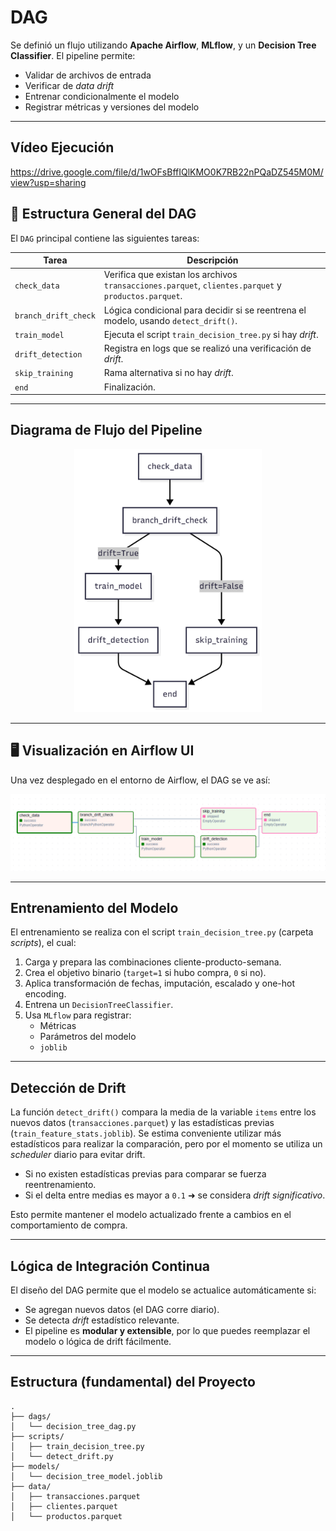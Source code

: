 # DAG

Se definió un flujo utilizando **Apache Airflow**, **MLflow**, y un **Decision Tree Classifier**. El pipeline permite:

- Validar de archivos de entrada
- Verificar de *data drift*
- Entrenar condicionalmente el modelo
- Registrar métricas y versiones del modelo

---

## Vídeo Ejecución

https://drive.google.com/file/d/1wOFsBffIQlKMO0K7RB22nPQaDZ545M0M/view?usp=sharing

## 🔧 Estructura General del DAG

El `DAG` principal contiene las siguientes tareas:

| Tarea                   | Descripción |
|------------------------|-------------|
| `check_data`           | Verifica que existan los archivos `transacciones.parquet`, `clientes.parquet` y `productos.parquet`. |
| `branch_drift_check`   | Lógica condicional para decidir si se reentrena el modelo, usando `detect_drift()`. |
| `train_model`          | Ejecuta el script `train_decision_tree.py` si hay *drift*. |
| `drift_detection`      | Registra en logs que se realizó una verificación de *drift*. |
| `skip_training`        | Rama alternativa si no hay *drift*. |
| `end`                  | Finalización. |

---

## Diagrama de Flujo del Pipeline

<p align="center">
  <img src="./imgs/Pipeline.png" alt="Visualización del DAG en Airflow" width="300"/>
</p>

---

## 🖥️ Visualización en Airflow UI

Una vez desplegado en el entorno de Airflow, el DAG se ve así:

<p align="center">
  <img src="./imgs/Capture.png" alt="Visualización del DAG en Airflow" width="800"/>
</p>

---

## Entrenamiento del Modelo

El entrenamiento se realiza con el script `train_decision_tree.py` (carpeta *scripts*), el cual:

1. Carga y prepara las combinaciones cliente-producto-semana.
2. Crea el objetivo binario (`target=1` si hubo compra, `0` si no).
3. Aplica transformación de fechas, imputación, escalado y one-hot encoding.
4. Entrena un `DecisionTreeClassifier`.
5. Usa `MLflow` para registrar:
   - Métricas
   - Parámetros del modelo
   - `joblib`

---

## Detección de Drift

La función `detect_drift()` compara la media de la variable `items` entre los nuevos datos (`transacciones.parquet`) y las estadísticas previas (`train_feature_stats.joblib`). Se estima conveniente utilizar más estadísticos para realizar la comparación, pero por el momento se utiliza un *scheduler* diario para evitar drift.

- Si no existen estadísticas previas para comparar se fuerza reentrenamiento.
- Si el delta entre medias es mayor a `0.1` ➜ se considera *drift significativo*.

Esto permite mantener el modelo actualizado frente a cambios en el comportamiento de compra.

---

## Lógica de Integración Continua

El diseño del DAG permite que el modelo se actualice automáticamente si:

- Se agregan nuevos datos (el DAG corre diario).
- Se detecta *drift* estadístico relevante.
- El pipeline es **modular y extensible**, por lo que puedes reemplazar el modelo o lógica de drift fácilmente.

---

## Estructura (fundamental) del Proyecto

```
.
├── dags/
│   └── decision_tree_dag.py
├── scripts/
│   ├── train_decision_tree.py
│   └── detect_drift.py
├── models/
│   └── decision_tree_model.joblib
├── data/
│   ├── transacciones.parquet
│   ├── clientes.parquet
│   └── productos.parquet
```